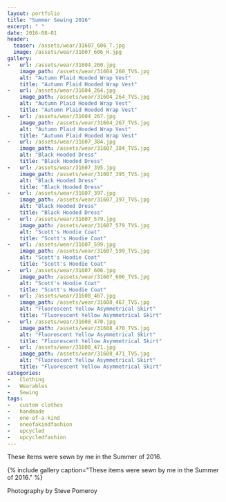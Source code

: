 ```yaml
---
layout: portfolio
title: "Summer Sewing 2016"
excerpt: " "
date: 2016-08-01
header:
  teaser: /assets/wear/31607_606_T.jpg
  image: /assets/wear/31607_606_H.jpg
gallery:
-   url: /assets/wear/31604_260.jpg
    image_path: /assets/wear/31604_260_TVS.jpg
    alt: "Autumn Plaid Hooded Wrap Vest"
    title: "Autumn Plaid Hooded Wrap Vest"
-   url: /assets/wear/31604_264.jpg
    image_path: /assets/wear/31604_264_TVS.jpg
    alt: "Autumn Plaid Hooded Wrap Vest"
    title: "Autumn Plaid Hooded Wrap Vest"
-   url: /assets/wear/31604_267.jpg
    image_path: /assets/wear/31604_267_TVS.jpg
    alt: "Autumn Plaid Hooded Wrap Vest"
    title: "Autumn Plaid Hooded Wrap Vest"
-   url: /assets/wear/31607_384.jpg
    image_path: /assets/wear/31607_384_TVS.jpg
    alt: "Black Hooded Dress"
    title: "Black Hooded Dress"
-   url: /assets/wear/31607_395.jpg
    image_path: /assets/wear/31607_395_TVS.jpg
    alt: "Black Hooded Dress"
    title: "Black Hooded Dress"
-   url: /assets/wear/31607_397.jpg
    image_path: /assets/wear/31607_397_TVS.jpg
    alt: "Black Hooded Dress"
    title: "Black Hooded Dress"
-   url: /assets/wear/31607_579.jpg
    image_path: /assets/wear/31607_579_TVS.jpg
    alt: "Scott's Hoodie Coat"
    title: "Scott's Hoodie Coat"
-   url: /assets/wear/31607_599.jpg
    image_path: /assets/wear/31607_599_TVS.jpg
    alt: "Scott's Hoodie Coat"
    title: "Scott's Hoodie Coat"
-   url: /assets/wear/31607_606.jpg
    image_path: /assets/wear/31607_606_TVS.jpg
    alt: "Scott's Hoodie Coat"
    title: "Scott's Hoodie Coat"
-   url: /assets/wear/31608_467.jpg
    image_path: /assets/wear/31608_467_TVS.jpg
    alt: "Fluorescent Yellow Asymmetrical Skirt"
    title: "Fluorescent Yellow Asymmetrical Skirt"
-   url: /assets/wear/31608_470.jpg
    image_path: /assets/wear/31608_470_TVS.jpg
    alt: "Fluorescent Yellow Asymmetrical Skirt"
    title: "Fluorescent Yellow Asymmetrical Skirt"
-   url: /assets/wear/31608_471.jpg
    image_path: /assets/wear/31608_471_TVS.jpg
    alt: "Fluorescent Yellow Asymmetrical Skirt"
    title: "Fluorescent Yellow Asymmetrical Skirt"
categories:
-   Clothing
-   Wearables
-   Sewing
tags:
-   custom clothes
-   handmade
-   one-of-a-kind
-   oneofakindfashion
-   upcycled
-   upcycledfashion
---
```


These items were sewn by me in the Summer of 2016.

{% include gallery caption="These items were sewn by me in the Summer of 2016." %}

Photography by Steve Pomeroy <a class="social" href="https://twitter.com/xxv" target="_blank" rel="noopener noreferrer"><i class="fa fa-fw fa-twitter"></i></a>
